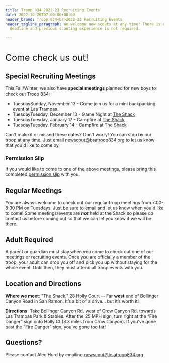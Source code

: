 ```yaml
---
title: Troop 834 2022-23 Recruiting Events
date: 2022-10-20T07:00:00+00:00
header_brand: Troop 834<br>2022-23 Recruiting Events
header_tagline_paragraph: We welcome new scouts at any time! There is no recruiting
  deadline and previous scouting experience is not required.

---
```

<h1 id="come-check-us-out" style="font-weight:normal;">Come check us out!</h1>

## Special Recruiting Meetings

<!--All of our special recruiting meetings have passed.  However, Troop 834 welcomes boys and their parents who are interested in visiting during our regular Tuesday night meetings at the Shack at any point in the year. -->

This Fall/Winter, we also have **special meetings** planned for new boys to check out Troop 834:

* <span class=fade>TuesdaySunday, November 13 - Come join us for a mini backpacking event at Las Trampas.</span>
* <span class=fade>TuesdayTuesday, December 13 - Game Night at [The Shack](https://sites.google.com/bsatroop834.org/home/about-834/location-and-directions?authuser=0)</fade>
* <span class=fade>TuesdayTuesday, January 17 - Campfire at [The Shack](https://sites.google.com/bsatroop834.org/home/about-834/location-and-directions?authuser=0)</span>
* <span class=fade>TuesdayTuesday, February 14 - Campfire at [The Shack](https://sites.google.com/bsatroop834.org/home/about-834/location-and-directions?authuser=0)</span>

Can't make it or missed these dates?  Don't worry!  You can stop by our troop at any time.  Just email newscout@bsatroop834.org to let us know that you'd like to come by.

### Permission Slip

If you would like to come to one of the above meetings, please bring this completed [permission slip](https://drive.google.com/file/d/1fBkzBuxIMfIprLwBjcdRPRiCMxd7mA_Y/view?usp=sharing "Permission Slip") with you.

## Regular Meetings

You are always welcome to check out our regular troop meetings from 7:00-8:30 PM on Tuesdays. Just be sure to email and let us know when you'd like to come! Some meetings/events are **_not_** held at the Shack so please do contact us before coming out so that we can let you know if we will be there.

## Adult Required

A parent or guardian must stay when you come to check out one of our meetings or recruiting events.  Once you are officially a member of the troop, your adult can drop you off and pick you up without staying for the whole event.  Until then, they must attend all troop events with you.

## Location and Directions

**Where we meet**: "The Shack," 28 Holly Court -- Far **west** end of Bollinger
Canyon Road in San Ramon. It’s a bit of a drive… but it’s worth it!

**Directions**: Take Bollinger Canyon Rd. west of Crow Canyon Rd. towards Las Trampas Park & Stables. After the 25 MPH sign, turn right at the “Fire Danger” sign onto Holly Ct (3.3 miles from Crow Canyon). If you’ve gone past the “Fire Danger” sign, you’ve gone too far!

## Questions?

Please contact Alec Hurd by emailing newscout@bsatroop834.org.